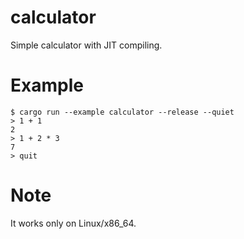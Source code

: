 # calculator

Simple calculator with JIT compiling.

# Example

```
$ cargo run --example calculator --release --quiet
> 1 + 1
2
> 1 + 2 * 3
7
> quit
```

# Note

It works only on Linux/x86_64.
